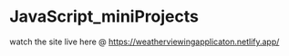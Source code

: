 # JavaScript_miniProjects
watch the site live here @
https://weatherviewingapplicaton.netlify.app/
 
